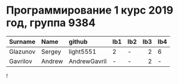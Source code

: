 # Программирование 1 курс 2019 год, группа 9384
| Surname   | Name   | github       | lb1   | lb2   |   lb3 | lb4   |
|:----------|:-------|:-------------|:------|:------|------:|:------|
| Glazunov  | Sergey | light5551    | 2     | -     |     2 | 6     |
| Gavrilov  | Andrew | AndrewGavril | -     | -     |     2 | -     |



!
